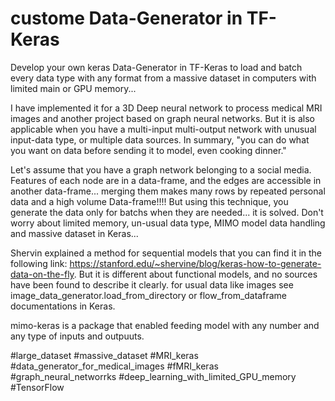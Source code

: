 # custome Data-Generator in TF-Keras 
Develop your own keras Data-Generator in TF-Keras to load and batch every data type with any format from a massive dataset in computers with limited main or GPU memory...

I have implemented it for a 3D Deep neural network to process medical MRI images and another project based on graph neural networks. But it is also applicable when you have a multi-input multi-output network with unusual input-data type, or multiple data sources.
 In summary, "you can do what you want on data before sending it to model, even cooking dinner."

 Let's assume that you have a graph network belonging to a social media. Features of each node are in a data-frame, and the edges are accessible in another data-frame... merging them makes many rows by repeated personal data and a high volume Data-frame!!!! But using this technique, you generate the data only for batchs when they are needed...  it is solved. Don't worry about limited memory, un-usual data type, MIMO model data handling and massive dataset in Keras...

Shervin explained a method for sequential models that you can find it in the following link:
https://stanford.edu/~shervine/blog/keras-how-to-generate-data-on-the-fly.
But it is different about functional models, and no sources have been found to describe it clearly. for usual data like images see image_data_generator.load_from_directory or flow_from_dataframe documentations in Keras. 

mimo-keras is a package that enabled feeding model with any number and any type of inputs and outpuuts.

#large_dataset #massive_dataset #MRI_keras #data_generator_for_medical_images #fMRI_keras #graph_neural_networrks #deep_learning_with_limited_GPU_memory #TensorFlow
